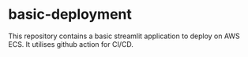 # basic-deployment

This repository contains a basic streamlit application to deploy on AWS ECS. It utilises github action for CI/CD. 
